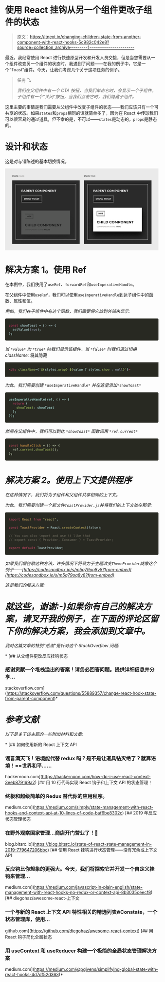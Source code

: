 # 使用 React 挂钩从另一个组件更改子组件的状态

> 原文：<https://itnext.io/changing-children-state-from-another-component-with-react-hooks-5c982c042e8?source=collection_archive---------1----------------------->

最近，我经常使用 React 进行快速原型开发和开发人员交接，但是当您需要从一个组件改变另一个组件的状态时，我遇到了问题——在我的例子中，它是一个“Toast”组件。今天，让我们考虑几个关于这项任务的例子。

> 任务 ⤵
> 
> *我们在父组件中有一个 CTA 按钮，当我们单击它时，会显示一个子组件。子组件有一个“关闭”按钮，当我们点击它时，我们隐藏子组件。*

这里主要的事情是我们需要从父组件中改变子组件的状态——我们应该只有一个可共享的状态。如果`states`和`props`相同的话就简单多了，因为在 React 中传球我们可以很容易的通过道具，但不幸的是，不可以——`states`是动态的，`props`是静态的。

# 设计和状态

这是对与错陈述的基本切换情况。

![](img/afae66676c2af70949cefd95537fa10e.png)

# 解决方案 1。使用 Ref

在本例中，我们使用了`useRef`、`forwardRef`和`useImperativeHandle`。

在父组件中使用`useRef`，我们可以使用`useImperativeHandle`到达子组件中的函数、属性和值。

*例如，我们在子组件中有这个函数，我们需要将它放到外部来显示:*

![](img/f1e3357b632a0f62f5e21c7ed6f56d28.png)

*当* `*value*` *为* `*true*` *时我们显示该组件，当* `*false*` *时我们通过切换 className:* 将其隐藏

![](img/2bf081b9b8935511b085dc299843537f.png)

*为此，我们需要创建* `*useImperativeHandle*` *并在这里添加*`*showToast*`

*![](img/0afa249d2025323231a3dbbbf4af6111.png)*

**然后在父组件中，我们可以到达* `*showToast*` *函数调用* `*ref.current*`*

*![](img/92398f4e92d642e8373d68b9f8cea631.png)*

# *解决方案 2。使用上下文提供程序*

*在这种情况下，我们将为子组件和父组件共享相同的上下文。*

*为此，我们需要创建一个新文件`ToastProvider.js`并将我们的上下文放在那里:*

*![](img/dbdd6074ce78376c8243dae376183012.png)*

*如果我们将谷歌这种方法，许多情况下将致力于主题改变`ThemeProvider`就像这个例子——[https://codesandbox.io/s/m5q79oq8y8?from-embed](https://codesandbox.io/s/m5q79oq8y8?from-embed)*

*这是我们的解决方案:*

# *就这些，谢谢:-)如果你有自己的解决方案，请叉开我的例子，在下面的评论区留下你的解决方案，我会添加到文章中。*

*我对这篇文章的特别“感谢”是针对这个 StackOverflow 问题:*

*[](https://stackoverflow.com/questions/55889357/change-react-hook-state-from-parent-component) [## 从父组件更改反应挂钩状态

### 感谢贡献一个堆栈溢出的答案！请务必回答问题。提供详细信息并分享…

stackoverflow.com](https://stackoverflow.com/questions/55889357/change-react-hook-state-from-parent-component)* 

# *参考文献*

*以下是关于该主题的一些附加材料和文章:*

*[](https://hackernoon.com/how-do-i-use-react-context-3eeb879169a2) [## 如何使用新的 React 上下文 API

### 谣言满天飞！语境能代替 redux 吗？是不是让道具钻灭绝了？就算语境！==世界和平……

hackernoon.com](https://hackernoon.com/how-do-i-use-react-context-3eeb879169a2) [](https://medium.com/simply/state-management-with-react-hooks-and-context-api-at-10-lines-of-code-baf6be8302c) [## 用 10 行代码实现 React 钩子和上下文 API 的状态管理！

### 终极和超级简单的 Redux 替代你的应用程序。

medium.com](https://medium.com/simply/state-management-with-react-hooks-and-context-api-at-10-lines-of-code-baf6be8302c) [](https://blog.bitsrc.io/state-of-react-state-management-in-2019-779647206bbc) [## 2019 年反应状态管理状态

### 在野外观察国家管理…商店开门营业了！🐯

blog.bitsrc.io](https://blog.bitsrc.io/state-of-react-state-management-in-2019-779647206bbc) [](https://medium.com/javascript-in-plain-english/state-management-with-react-hooks-no-redux-or-context-api-8b3035ceecf8) [## 使用 React 挂钩进行状态管理——没有冗余或上下文 API

### 反应钩比你想象的更强大。今天，我们将探索它并开发一个自定义挂钩来管理…

medium.com](https://medium.com/javascript-in-plain-english/state-management-with-react-hooks-no-redux-or-context-api-8b3035ceecf8) [](https://github.com/diegohaz/awesome-react-context) [## diegohaz/awesome-react-上下文

### 一个与新的 React 上下文 API 特性相关的精选列表🔥Constate，一个状态管理库，使用…

github.com](https://github.com/diegohaz/awesome-react-context) [](https://medium.com/@pgivens/simplifying-global-state-with-react-hooks-4d7df52d363) [## 用 React 钩子简化全局状态

### 用 useContext 和 useReducer 构建一个极简的全局状态管理解决方案

medium.com](https://medium.com/@pgivens/simplifying-global-state-with-react-hooks-4d7df52d363)*